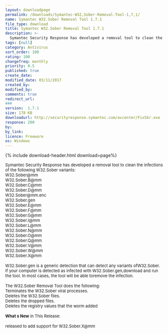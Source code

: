 ```yaml
---
layout: downloadpage
permalink: /downloads/Symantec-W32,Sober-Removal-Tool-1,7,1/
name: Symantec W32.Sober Removal Tool 1.7.1
file_type: download
title: Symantec W32.Sober Removal Tool 1.7.1
description: >-
  Symantec Security Response has developed a removal tool to clean the infections of the W32.Sober variants
tags: [null]
category: Antivirus
sort_order: 100
rating: 100
changefreq: monthly
priority: 0.5
published: true
create_date: 
modified_date: 03/11/2017
created_by: 
modified_by: 
comments: true
redirect_url: 
### 
version:  1.7.1
size: 178 KB
downloadurl: http://securityresponse.symantec.com/avcenter/FixSbr.exe
response: 200
by: 
by_link: 
licence: Freeware
os: Windows
---
```


{% include download-header.html download=page%}

<p style="fix-download-text !important">
<p><font size="2"><p>Symantec Security Response has developed a removal tool to clean the infections of the following W32.Sober variants:<br />
W32.Sober@mm<br />
W32.Sober.B@mm<br />
W32.Sober.C@mm<br />
W32.Sober.D@mm<br />
W32.Sober@mm.enc<br />
W32.Sober.gen<br />
W32.Sober.E@mm<br />
W32.Sober.F@mm<br />
W32.Sober.G@mm<br />
W32.Sober.I@mm<br />
W32.Sober.L@mm<br />
W32.Sober.N@mm<br />
W32.Sober.O@mm<br />
W32.Sober.Q@mm<br />
W32.Sober.V@mm<br />
W32.Sober.W@mm<br />
W32.Sober.X@mm<br />
<br />
W32.Sober.gen is a generic detection that can detect any variants ofW32.Sober. If your computer is detected as infected with W32.Sober.gen,download and run the tool. In most cases, the tool will be able toremove the infection.<br />
<br />
The W32.Sober Removal Tool does the following: <br />
Terminates the W32.Sober viral processes. <br />
Deletes the W32.Sober files. <br />
Deletes the dropped files. <br />
Deletes the registry values that the worm added<br />
<br />
<strong>What s New</strong> in This Release:<br />
<br />
released to add support for W32.Sober.X@mm</p></p></p>

